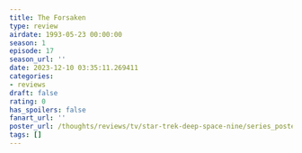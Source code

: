 ```yaml
---
title: The Forsaken
type: review
airdate: 1993-05-23 00:00:00
season: 1
episode: 17
season_url: ''
date: 2023-12-10 03:35:11.269411
categories:
- reviews
draft: false
rating: 0
has_spoilers: false
fanart_url: ''
poster_url: /thoughts/reviews/tv/star-trek-deep-space-nine/series_poster.jpg
tags: []
---
```


